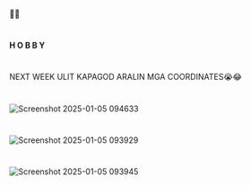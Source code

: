 
**🖤🤍**
#
**H O B B Y**
#
NEXT WEEK ULIT KAPAGOD ARALIN MGA COORDINATES😭😂
#
![Screenshot 2025-01-05 094633](https://github.com/user-attachments/assets/198da542-c856-481f-b8dc-629ec291cfe7)

#
![Screenshot 2025-01-05 093929](https://github.com/user-attachments/assets/195c20c0-a996-4a00-a2d2-1b4de89a9e46)
#
![Screenshot 2025-01-05 093945](https://github.com/user-attachments/assets/7aab69bb-4fbf-44b8-baea-722371225904)

